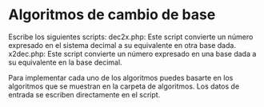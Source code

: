 # Algoritmos de cambio de base
Escribe los siguientes scripts:
dec2x.php: Este script convierte un número expresado en el sistema decimal a su equivalente en otra base dada.
x2dec.php: Este script convierte un número expresado en una base dada a su equivalente en la base decimal.

Para implementar cada uno de los algoritmos puedes basarte en los algoritmos que se muestran en la carpeta de algoritmos.
Los datos de entrada se escriben directamente en el script.